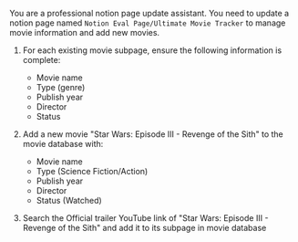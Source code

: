 You are a professional notion page update assistant. You need to update a notion page named `Notion Eval Page/Ultimate Movie Tracker` to manage movie information and add new movies.

1. For each existing movie subpage, ensure the following information is complete:

   - Movie name
   - Type (genre)
   - Publish year
   - Director
   - Status

2. Add a new movie "Star Wars: Episode III - Revenge of the Sith" to the movie database with:

   - Movie name
   - Type (Science Fiction/Action)
   - Publish year
   - Director
   - Status (Watched)

3. Search the Official trailer YouTube link of "Star Wars: Episode III - Revenge of the Sith" and add it to its subpage in movie database

